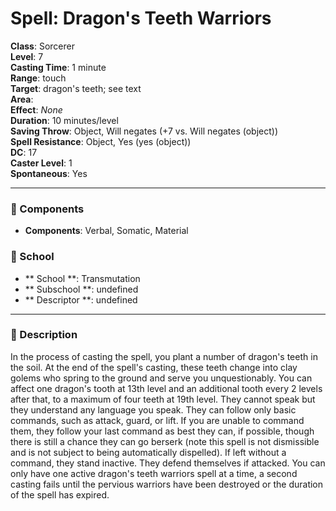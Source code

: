 
# Spell: Dragon's Teeth Warriors
**Class**: Sorcerer  
**Level**: 7  
**Casting Time**: 1 minute  
**Range**: touch  
**Target**: dragon's teeth; see text  
**Area**:   
**Effect**: _None_  
**Duration**: 10 minutes/level  
**Saving Throw**: Object, Will negates (+7 vs. Will negates (object))  
**Spell Resistance**: Object, Yes (yes (object))  
**DC**: 17  
**Caster Level**: 1  
**Spontaneous**: Yes

---

### 🔮 Components
- **Components**: Verbal, Somatic, Material

### 🏫 School
- ** School **: Transmutation
- ** Subschool **: undefined
- ** Descriptor **: undefined
---

### 📜 Description
In the process of casting the spell, you plant a number of dragon's teeth in the soil. At the end of the spell's casting, these teeth change into clay golems who spring to the ground and serve you unquestionably. You can affect one dragon's tooth at 13th level and an additional tooth every 2 levels after that, to a maximum of four teeth at 19th level. They cannot speak but they understand any language you speak. They can follow only basic commands, such as attack, guard, or lift. If you are unable to command them, they follow your last command as best they can, if possible, though there is still a chance they can go berserk (note this spell is not dismissible and is not subject to being automatically dispelled). If left without a command, they stand inactive. They defend themselves if attacked. You can only have one active dragon's teeth warriors spell at a time, a second casting fails until the pervious warriors have been destroyed or the duration of the spell has expired.

